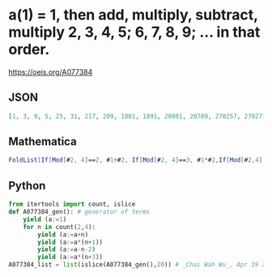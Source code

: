 # a\(1\) \= 1, then add, multiply, subtract, multiply 2, 3, 4, 5; 6, 7, 8, 9; \.\.\. in that order\.
https://oeis.org/A077384
## JSON
```JSON
[1, 3, 9, 5, 25, 31, 217, 209, 1881, 1891, 20801, 20789, 270257, 270271, 4054065, 4054049, 68918833, 68918851, 1309458169, 1309458149, 27498621129, 27498621151, 632468286473, 632468286449, 15811707161225, 15811707161251]
```
## Mathematica
```Mathematica
FoldList[If[Mod[#2, 4]==2, #1+#2, If[Mod[#2, 4]==3, #1*#2,If[Mod[#2,4] ==0,#1-#2,#1*#2]]]&, 1, Range[2, 26]] (* _James C. McMahon_, Oct 09 2023 *)
```
## Python
```Python
from itertools import count, islice
def A077384_gen(): # generator of terms
    yield (a:=1)
    for n in count(2,4):
        yield (a:=a+n)
        yield (a:=a*(n+1))
        yield (a:=a-n-2)
        yield (a:=a*(n+3))
A077384_list = list(islice(A077384_gen(),20)) # _Chai Wah Wu_, Apr 19 2023
```
